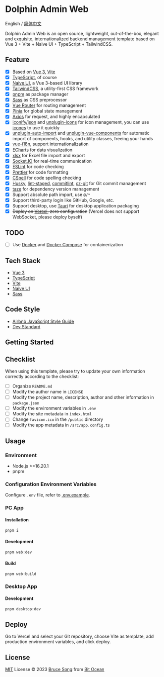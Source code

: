 # Dolphin Admin Web

English / [简体中文](./README.zh-CN.md)

Dolphin Admin Web is an open source, lightweight, out-of-the-box, elegant and exquisite, internationalized
backend management template based on Vue 3 + Vite + Naive UI + TypeScript + TailwindCSS.

## Feature

- [x] Based on [Vue 3](https://vuejs.org/), [Vite](https://vitejs.dev/)
- [x] [TypeScript](https://www.typescriptlang.org/), of course
- [x] [Naive UI](https://www.naiveui.com/), a Vue 3-based UI library
- [x] [TailwindCSS](https://tailwindcss.com/), a utility-first CSS framework
- [x] [pnpm](https://pnpm.io/) as package manager
- [x] [Sass](https://sass-lang.com/) as CSS preprocessor
- [x] [Vue Router](https://router.vuejs.org/) for routing management
- [x] [Pinia](https://pinia.vuejs.org/) for global state management
- [x] [Axios](https://axios-http.com/) for request, and highly encapsulated
- [x] [iconify/json](https://iconify.design/) and [unplugin-icons](https://github.com/antfu/unplugin-icons)
      for icon management, you can use [icones](https://icones.js.org/) to use it quickly
- [x] [unplugin-auto-import](https://github.com/antfu/unplugin-auto-import) and
      [unplugin-vue-components](https://github.com/antfu/unplugin-vue-components) for automatic import
      of components, hooks, and utility classes, freeing your hands
- [x] [vue-i18n](https://vue-i18n.intlify.dev/), support internationalization
- [x] [ECharts](https://echarts.apache.org/) for data visualization
- [x] [xlsx](https://www.npmjs.com/package/xlsx) for Excel file import and export
- [x] [Socket.IO](https://socket.io/) for real-time communication
- [x] [ESLint](https://eslint.org/) for code checking
- [x] [Prettier](https://prettier.io/) for code formatting
- [x] [CSpell](https://cspell.org/) for code spelling checking
- [x] [Husky](https://typicode.github.io/husky/), [lint-staged](https://github.com/okonet/lint-staged),
      [commitlint](https://commitlint.js.org/#/), [cz-git](https://cz-git.qbb.sh/) for Git commit management
- [x] [taze](https://github.com/antfu/taze) for dependency version management
- [x] Support absolute path import, use `@/*`
- [x] Support third-party login like GitHub, Google, etc.
- [x] Support desktop, use [Tauri](https://tauri.app/) for desktop application packaging
- [x] ~~Deploy on [Vercel](https://vercel.com/), zero configuration~~ (Vercel does not support WebSocket, please deploy byself)

## TODO

- [ ] Use [Docker](https://www.docker.com/) and [Docker Compose](https://docs.docker.com/compose/) for containerization

## Tech Stack

- [Vue 3](https://vuejs.org/)
- [TypeScript](https://www.typescriptlang.org/)
- [Vite](https://vitejs.dev/)
- [Naive UI](https://www.naiveui.com/)
- [Sass](https://sass-lang.com/)

## Code Style

- [Airbnb JavaScript Style Guide](https://github.com/airbnb/javascript)
- [Dev Standard](./DEVELOPMENT_STANDARD.md)

## Getting Started

## Checklist

When using this template, please try to update your own information correctly according to the checklist:

- [ ] Organize `README.md`
- [ ] Modify the author name in `LICENSE`
- [ ] Modify the project name, description, author and other information in `package.json`
- [ ] Modify the environment variables in `.env`
- [ ] Modify the site metadata in `index.html`
- [ ] Change `favicon.ico` in the `/public` directory
- [ ] Modify the app metadata in `/src/app.config.ts`

## Usage

### Environment

- Node.js >=16.20.1
- pnpm

### Configuration Environment Variables

Configure `.env` file, refer to [.env.example](./.env.example).

### PC App

#### Installation

```bash
pnpm i
```

#### Development

```bash
pnpm web:dev
```

#### Build

```bash
pnpm web:build
```

### Desktop App

#### Development

```bash
pnpm desktop:dev
```

## Deploy

Go to Vercel and select your Git repository, choose Vite as template, add production environment variables, and click deploy.

## License

[MIT](/LICENSE) License &copy; 2023 [Bruce Song](https://github.com/recallwei) from [Bit Ocean](https://github.com/bit-ocean-studio)
